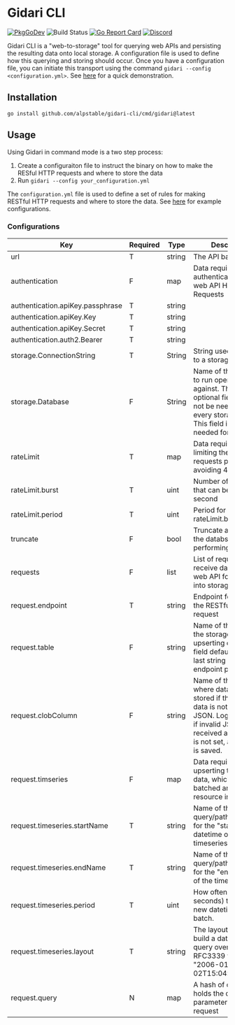 # Gidari CLI

[![PkgGoDev](https://img.shields.io/badge/go.dev-docs-007d9c?logo=go&logoColor=white)](https://pkg.go.dev/github.com/alpstable/gidari-cli)
![Build Status](https://github.com/alpstable/gidari-cli/actions/workflows/ci.yml/badge.svg)
[![Go Report Card](https://goreportcard.com/badge/github.com/alpstable/gidari-cli)](https://goreportcard.com/report/github.com/alpstable/gidari-cli)
[![Discord](https://img.shields.io/discord/987810353767403550)](https://discord.gg/3jGYQz74s7)

Gidari CLI is a "web-to-storage" tool for querying web APIs and persisting the resulting data onto local storage. A configuration file is used to define how this querying and storing should occur. Once you have a configuration file, you can initiate this transport using the command `gidari --config <configuration.yml>`. See [here](https://youtu.be/NgeOJ50IWhY) for a quick demonstration.

## Installation

```
go install github.com/alpstable/gidari-cli/cmd/gidari@latest
```

## Usage

Using Gidari in command mode is a two step process:

1. Create a configuraiton file to instruct the binary on how to make the RESful HTTP requests and where to store the data
2. Run `gidari --config your_configuration.yml`

The `configuration.yml` file is used to define a set of rules for making RESTful HTTP requests and where to store the data. See [here](https://github.com/alpstable/gidari/tree/main/e2e/testdata/upsert) for example configurations.

### Configurations

|Key                             |Required|Type  |Description                                                                                                                                                                       |
|--------------------------------|--------|------|----------------------------------------------------------------------------------------------------------------------------------------------------------------------------------|
|url                             |T       |string|The API base URL                                                                                                                                                                  |
|authentication                  |F       |map   |Data required for authenticating the web API HTTP Requests                                                                                                                        |
|authentication.apiKey.passphrase|T       |string|                                                                                                                                                                                  |
|authentication.apiKey.Key       |T       |string|                                                                                                                                                                                  |
|authentication.apiKey.Secret    |T       |string|                                                                                                                                                                                  |
|authentication.auth2.Bearer     |T       |string|                                                                                                                                                                                  |
|storage.ConnectionString        |T       |String|String used to connect to a storage device                                                                                                                                        |
|storage.Database                |F       |String|Name of the database to run operations against. This is an optional field and will not be needed for every storage device. This field is currently needed for MongoDB.            |
|rateLimit                       |T       |map   |Data required for limiting the number of requests per second, avoiding 429 errors                                                                                                 |
|rateLimit.burst                 |T       |uint  |Number of requests that can be made per second                                                                                                                                    |
|rateLimit.period                |T       |uint  |Period for the rateLimit.burst                                                                                                                                                    |
|truncate                        |F       |bool  |Truncate all tables in the databse before performing upserts                                                                                                                      |
|requests                        |F       |list  |List of requests to receive data from the web API for upserting into storage                                                                                                      |
|request.endpoint                |T       |string|Endpoint for making the RESTful API request                                                                                                                                       |
|request.table                   |F       |string|Name of the table in the storage for upserting data. This field defaults to the last string in the endpoint path                                                                  |
|request.clobColumn              |F       |string|Name of the column where data will be stored if the response data is not a valid JSON. Logs a warning if invalid JSON is received and this field is not set, and no data is saved.|
|request.timseries               |F       |map   |Data required for upserting timeseries data, which are batched and can be resource intensive                                                                                      |
|request.timeseries.startName    |T       |string|Name of the query/path parameter for the "start" datetime of the timeseries                                                                                                       |
|request.timeseries.endName      |T       |string|Name of the query/path parameter for the "end" datetime of the timeseries                                                                                                         |
|request.timeseries.period       |T       |uint  |How often (in seconds) to build a new datetime range to batch.                                                                                                                    |
|request.timeseries.layout       |T       |string|The layout for how to build a datetime to query over (e.g. RFC3339 would be "2006-01-02T15:04:05Z07:00")                                                                          |
|request.query                   |N       |map   |A hash of data that holds the query parameters for a request                                                                                                                      |
